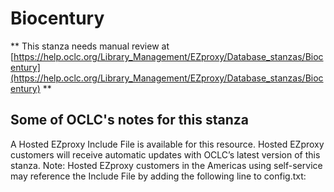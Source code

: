 # Biocentury
** This stanza needs manual review at [https://help.oclc.org/Library_Management/EZproxy/Database_stanzas/Biocentury](https://help.oclc.org/Library_Management/EZproxy/Database_stanzas/Biocentury) **

## Some of OCLC's notes for this stanza

A Hosted EZproxy Include File is available for this resource. Hosted EZproxy customers will receive automatic updates with OCLC&rsquo;s latest version of this stanza. Note: Hosted EZproxy customers in the Americas using self-service may reference the Include File by adding the following line to config.txt:

&nbsp;

&nbsp;
